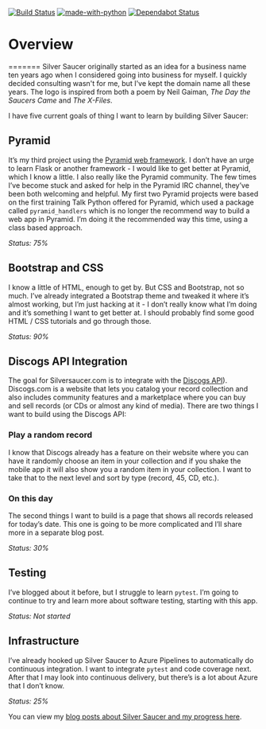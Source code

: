 [![Build Status](https://dev.azure.com/prcutler/Silver%20Saucer/_apis/build/status/prcutler.silversaucer?branchName=master)](https://dev.azure.com/prcutler/Silver%20Saucer/_build/latest?definitionId=8&branchName=master)
[![made-with-python](https://img.shields.io/badge/Made%20with-Python-1f425f.svg)](https://www.python.org/)
[![Dependabot Status](https://api.dependabot.com/badges/status?host=github&repo=prcutler/silversaucer)](https://dependabot.com)

# Overview

=======
Silver Saucer originally started as an idea for a business name ten years ago when I considered going into business for myself.  I quickly decided consulting wasn't for me, but I've kept the domain name all these years.  The logo is inspired from both a poem by Neil Gaiman, *The Day the Saucers Came* and *The X-Files*.

I have five current goals of thing I want to learn by building Silver Saucer:

## Pyramid

It’s my third project using the [Pyramid web framework](https://www.trypyramid.com).  I don’t have an urge to learn Flask or another framework - I would like to get better at Pyramid, which I know a little.  I also really like the Pyramid community.  The few times I’ve become stuck and asked for help in the Pyramid IRC channel, they’ve been both welcoming and helpful.  My first two Pyramid projects were based on the first training Talk Python offered for Pyramid, which used a package called `pyramid_handlers` which is no longer the recommend way to build a web app in Pyramid.  I’m doing it the recommended way this time, using a class based approach.

*Status: 75%*

## Bootstrap and CSS
I know a little of HTML, enough to get by.  But CSS and Bootstrap, not so much.  I’ve already integrated a Bootstrap theme and tweaked it where it’s almost working, but I’m just hacking at it - I don’t really know what I’m doing and it’s something I want to get better at.  I should probably find some good HTML / CSS tutorials and go through those.

*Status: 90%*

## Discogs API Integration
The goal for Silversaucer.com is to integrate with the [Discogs API](https://www.discogs.com/developers/)).  Discogs.com is a website that lets you catalog your record collection and also includes community features and a marketplace where you can buy and sell records (or CDs or almost any kind of media).  There are two things I want to build using the Discogs API:

### Play a random record
I know that Discogs already has a feature on their website where you can have it randomly choose an item in your collection and if you shake the mobile app it will also show you a random item in your collection.  I want to take that to the next level and sort by type (record, 45, CD, etc.).

### On this day
The second things I want to build is a page that shows all records released for today’s date.  This one is going to be more complicated and I’ll share more in a separate blog post.

*Status: 30%*

## Testing
I’ve blogged about it before, but I struggle to learn `pytest`.  I’m going to continue to try and learn more about software testing, starting with this app.

*Status: Not started*

## Infrastructure
I’ve already hooked up Silver Saucer to Azure Pipelines to automatically do continuous integration.  I want to integrate `pytest` and code coverage next.  After that I may look into continuous delivery, but there’s is a lot about Azure that I don’t know. 

*Status: 25%*

You can view my [blog posts about Silver Saucer and my progress here](https://paulcutler.org/tags/silver-saucer/).